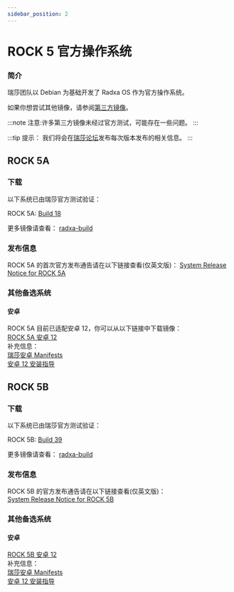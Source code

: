 ```yaml
---
sidebar_position: 2
---
```


# ROCK 5 官方操作系统

### 简介

瑞莎团队以 Debian 为基础开发了 Radxa OS 作为官方操作系统。

如果你想尝试其他镜像，请参阅[第三方镜像](/rock5/alt-os)。

:::note
注意:许多第三方镜像未经过官方测试，可能存在一些问题。
:::

:::tip
提示： 我们将会在[瑞莎论坛](https://forum.radxa.com/)发布每次版本发布的相关信息。
:::

<Tabs queryString="model">
<TabItem value="ROCK 5A" label="ROCK 5A" default>

## ROCK 5A

### 下载

以下系统已由瑞莎官方测试验证：

ROCK 5A: [Build 18](https://github.com/radxa-build/rock-5a/releases/download/b18/rock-5a_debian_bullseye_kde_b18.img.xz)

更多镜像请查看： [radxa-build](https://github.com/radxa-build/rock-5a/releases/latest)

### 发布信息

ROCK 5A 的首次官方发布通告请在以下链接查看(仅英文版)：
[System Release Notice for ROCK 5A](https://forum.radxa.com/t/230428-system-release-notice-for-rock-5a/16275)

### 其他备选系统

#### 安卓

ROCK 5A 目前已适配安卓 12，你可以从以下链接中下载镜像：  
[ROCK 5A 安卓 12](https://github.com/radxa/manifests/releases/tag/Android12_rk12)  
补充信息：  
[瑞莎安卓 Manifests](https://github.com/radxa/manifests)  
[安卓 12 安装指导](https://wiki.radxa.com/Rock5/guide/android12)

<!--

#### Ubuntu 服务端

[Ubuntu 服务端镜像下载页面](https://github.com/radxa-build/rock-5a/releases)
[Ubuntu 安装教程](https://wiki.radxa.com/Rock5/linux/ubuntu)
[Github 更改日志](https://github.com/radxa/debos-radxa/releases/latest)

-->

</TabItem>
<TabItem value="ROCK 5B" label="ROCK 5B">

## ROCK 5B

### 下载

以下系统已由瑞莎官方测试验证：

ROCK 5B: [Build 39](https://github.com/radxa-build/rock-5b/releases/download/b39/rock-5b_debian_bullseye_kde_b39.img.xz)

更多镜像请查看： [radxa-build](https://github.com/radxa-build/rock-5b/releases/latest)

### 发布信息

ROCK 5B 的官方发布通告请在以下链接查看(仅英文版)：  
[System Release Notice for ROCK 5B](https://forum.radxa.com/t/230526-system-release-notice-for-rock-5b/16809)

### 其他备选系统

#### 安卓

[ROCK 5B 安卓 12](https://github.com/radxa/manifests/releases/tag/Rock-android12-20230315)  
补充信息：  
[瑞莎安卓 Manifests](https://github.com/radxa/manifests)  
[安卓 12 安装指导](https://wiki.radxa.com/Rock5/guide/android12)

<!--

#### Ubuntu 服务器

[Ubuntu 服务器镜像下载页面](https://github.com/radxa-build/rock-5b/releases)
[Ubuntu 安装教程](https://wiki.radxa.com/Rock5/linux/ubuntu)
[Github 更改日志](https://github.com/radxa/debos-radxa/releases/latest)

-->

</TabItem>
</Tabs>
